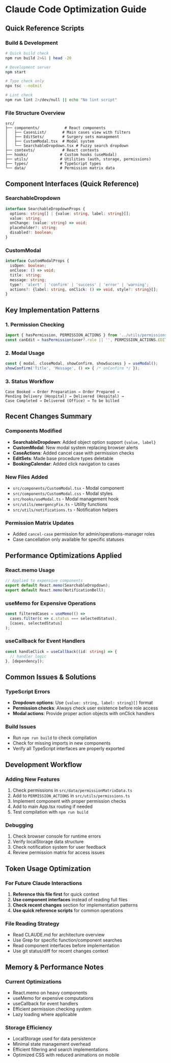 # Claude Code Optimization Guide

## Quick Reference Scripts

### Build & Development
```bash
# Quick build check
npm run build 2>&1 | head -20

# Development server
npm start

# Type check only
npx tsc --noEmit

# Lint check
npm run lint 2>/dev/null || echo "No lint script"
```

### File Structure Overview
```
src/
├── components/           # React components
│   ├── CasesList/       # Main cases view with filters
│   ├── EditSets/        # Surgery sets management
│   ├── CustomModal.tsx  # Modal system
│   └── SearchableDropdown.tsx # Fuzzy search dropdown
├── contexts/            # React contexts
├── hooks/              # Custom hooks (useModal)
├── utils/              # Utilities (auth, storage, permissions)
├── types/              # TypeScript types
└── data/               # Permission matrix data
```

## Component Interfaces (Quick Reference)

### SearchableDropdown
```typescript
interface SearchableDropdownProps {
  options: string[] | {value: string, label: string}[];
  value: string;
  onChange: (value: string) => void;
  placeholder?: string;
  disabled?: boolean;
}
```

### CustomModal
```typescript
interface CustomModalProps {
  isOpen: boolean;
  onClose: () => void;
  title: string;
  message: string;
  type?: 'alert' | 'confirm' | 'success' | 'error' | 'warning';
  actions?: {label: string, onClick: () => void, style?: string}[];
}
```

## Key Implementation Patterns

### 1. Permission Checking
```typescript
import { hasPermission, PERMISSION_ACTIONS } from '../utils/permissions';
const canEdit = hasPermission(user?.role || '', PERMISSION_ACTIONS.EDIT_CASE);
```

### 2. Modal Usage
```typescript
const { modal, closeModal, showConfirm, showSuccess } = useModal();
showConfirm('Title', 'Message', () => { /* onConfirm */ });
```

### 3. Status Workflow
```
Case Booked → Order Preparation → Order Prepared → 
Pending Delivery (Hospital) → Delivered (Hospital) → 
Case Completed → Delivered (Office) → To be billed
```

## Recent Changes Summary

### Components Modified
- **SearchableDropdown**: Added object option support `{value, label}`
- **CustomModal**: New modal system replacing browser alerts
- **CaseActions**: Added cancel case with permission checks
- **EditSets**: Made base procedure types deletable
- **BookingCalendar**: Added click navigation to cases

### New Files Added
- `src/components/CustomModal.tsx` - Modal component
- `src/components/CustomModal.css` - Modal styles  
- `src/hooks/useModal.ts` - Modal management hook
- `src/utils/emergencyFix.ts` - Utility functions
- `src/utils/notifications.ts` - Notification helpers

### Permission Matrix Updates
- Added `cancel-case` permission for admin/operations-manager roles
- Case cancellation only available for specific statuses

## Performance Optimizations Applied

### React.memo Usage
```typescript
// Applied to expensive components
export default React.memo(SearchableDropdown);
export default React.memo(NotificationBell);
```

### useMemo for Expensive Operations
```typescript
const filteredCases = useMemo(() => 
  cases.filter(c => c.status === selectedStatus), 
  [cases, selectedStatus]
);
```

### useCallback for Event Handlers
```typescript
const handleClick = useCallback((id: string) => {
  // handler logic
}, [dependency]);
```

## Common Issues & Solutions

### TypeScript Errors
- **Dropdown options**: Use `{value: string, label: string}[]` format
- **Permission checks**: Always check user existence before role access
- **Modal actions**: Provide proper action objects with onClick handlers

### Build Issues
- Run `npm run build` to check compilation
- Check for missing imports in new components
- Verify all TypeScript interfaces are properly exported

## Development Workflow

### Adding New Features
1. Check permissions in `src/data/permissionMatrixData.ts`
2. Add to `PERMISSION_ACTIONS` in `src/utils/permissions.ts`
3. Implement component with proper permission checks
4. Add to main App.tsx routing if needed
5. Test compilation with `npm run build`

### Debugging
1. Check browser console for runtime errors
2. Verify localStorage data structure
3. Check notification system for user feedback
4. Review permission matrix for access issues

## Token Usage Optimization

### For Future Claude Interactions
1. **Reference this file first** for quick context
2. **Use component interfaces** instead of reading full files
3. **Check recent changes** section for implementation patterns
4. **Use quick reference scripts** for common operations

### File Reading Strategy
- Read CLAUDE.md for architecture overview
- Use Grep for specific function/component searches
- Read component interfaces before implementation
- Use git status/diff for recent changes context

## Memory & Performance Notes

### Current Optimizations
- React.memo on heavy components
- useMemo for expensive computations  
- useCallback for event handlers
- Efficient permission checking system
- Lazy loading where applicable

### Storage Efficiency
- LocalStorage used for data persistence
- Minimal state management overhead
- Efficient filtering and search implementations
- Optimized CSS with reduced animations on mobile